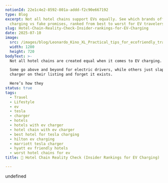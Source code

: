 ```yaml
---
notionId: 22e1c4e2-8592-801a-addd-f2c90e667192
type: Blog
excerpt: Not all hotel chains support EVs equally. See which brands offer real
  charging vs fake promises, ranked from best to worst for EV travelers
slug: Hotel-Chain-Reality-Check-Insider-rankings-for-EV-Charging
date: 2025-07-10
image:
  src: /images/blog/Leonardo_Kino_XL_Practical_tips_for_ecofriendly_travel_that_mi_3.jpg
  width: 1280
  height: 720
bodyText: >-
  Not all hotel chains are created equal when it comes to EV charging.

  Some go above and beyond for electric drivers, while others just slap a
  charger on their listing and forget it exists.

  Here’s how they 
status: true
tags:
  - Travel
  - Lifestyle
  - ev
  - tesla
  - charger
  - hotels
  - hotels with ev charger
  - hotel chain with ev charger
  - best hotel for tesla charging
  - hilton ev charging
  - marriott tesla charger
  - hyatt ev friendly hotels
  - worst hotel chains for ev
title: 🏨 Hotel Chain Reality Check (Insider Rankings for EV Charging)

---
```

undefined